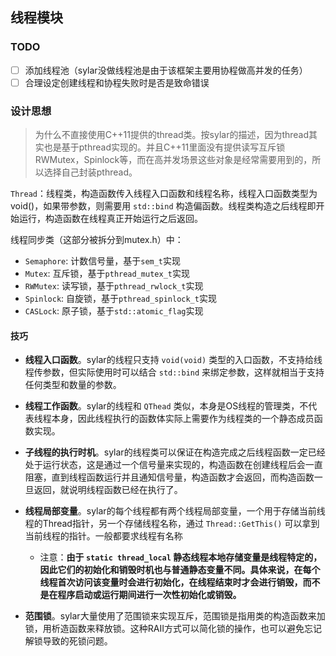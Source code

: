 ## 线程模块

### TODO

- [ ] 添加线程池（sylar没做线程池是由于该框架主要用协程做高并发的任务）
- [ ] 合理设定创建线程和协程失败时是否是致命错误

### 设计思想

> 为什么不直接使用C++11提供的thread类。按sylar的描述，因为thread其实也是基于pthread实现的。并且C++11里面没有提供读写互斥锁RWMutex，Spinlock等，而在高并发场景这些对象是经常需要用到的，所以选择自己封装pthread。

`Thread`：线程类，构造函数传入线程入口函数和线程名称，线程入口函数类型为void()，如果带参数，则需要用 `std::bind` 构造偏函数。线程类构造之后线程即开始运行，构造函数在线程真正开始运行之后返回。

线程同步类（这部分被拆分到mutex.h）中：

- `Semaphore`: 计数信号量，基于`sem_t`实现
- `Mutex`: 互斥锁，基于`pthread_mutex_t`实现
- `RWMutex`: 读写锁，基于`pthread_rwlock_t`实现
- `Spinlock`: 自旋锁，基于`pthread_spinlock_t`实现
- `CASLock`: 原子锁，基于`std::atomic_flag`实现

#### 技巧

- **线程入口函数**。sylar的线程只支持 `void(void)` 类型的入口函数，不支持给线程传参数，但实际使用时可以结合 `std::bind` 来绑定参数，这样就相当于支持任何类型和数量的参数。

- **线程工作函数**。sylar的线程和 `QThead` 类似，本身是OS线程的管理类，不代表线程本身，因此线程执行的函数体实际上需要作为线程类的一个静态成员函数实现。

- **子线程的执行时机**。sylar的线程类可以保证在构造完成之后线程函数一定已经处于运行状态，这是通过一个信号量来实现的，构造函数在创建线程后会一直阻塞，直到线程函数运行并且通知信号量，构造函数才会返回，而构造函数一旦返回，就说明线程函数已经在执行了。

- **线程局部变量**。sylar的每个线程都有两个线程局部变量，一个用于存储当前线程的Thread指针，另一个存储线程名称，通过 `Thread::GetThis()` 可以拿到当前线程的指针。一般都要求线程有名称
  - 注意：**由于 `static thread_local` 静态线程本地存储变量是线程特定的，因此它们的初始化和销毁时机也与普通静态变量不同。具体来说，在每个线程首次访问该变量时会进行初始化，在线程结束时才会进行销毁，而不是在程序启动或运行期间进行一次性初始化或销毁。**

- **范围锁**。sylar大量使用了范围锁来实现互斥，范围锁是指用类的构造函数来加锁，用析造函数来释放锁。这种RAII方式可以简化锁的操作，也可以避免忘记解锁导致的死锁问题。
